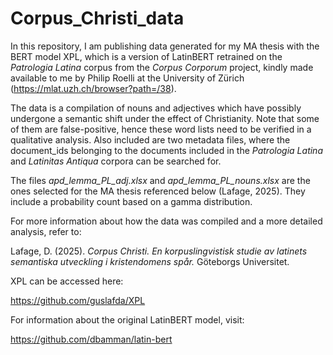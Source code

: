 # Corpus_Christi_data

In this repository, I am publishing data generated for my MA thesis with the BERT model XPL, which is a version of LatinBERT retrained on the *Patrologia Latina* corpus from the *Corpus Corporum* project,
kindly made available to me by Philip Roelli at the University of Zürich (https://mlat.uzh.ch/browser?path=/38).

The data is a compilation of nouns and adjectives which have possibly undergone a semantic shift under the effect of Christianity. Note that some of them are false-positive, hence these word lists need to be verified in a qualitative analysis.
Also included are two metadata files, where the document_ids belonging to the documents included in the *Patrologia Latina* and *Latinitas Antiqua* corpora can be searched for.

The files *apd_lemma_PL_adj.xlsx* and *apd_lemma_PL_nouns.xlsx* are the ones selected for the MA thesis referenced below (Lafage, 2025). They include a probability count based on a gamma distribution.

For more information about how the data was compiled and a more detailed analysis, refer to:

Lafage, D. (2025). *Corpus Christi. En korpuslingvistisk studie av latinets semantiska utveckling i kristendomens spår.* Göteborgs Universitet.

XPL can be accessed here:

https://github.com/guslafda/XPL

For information about the original LatinBERT model, visit:

https://github.com/dbamman/latin-bert

